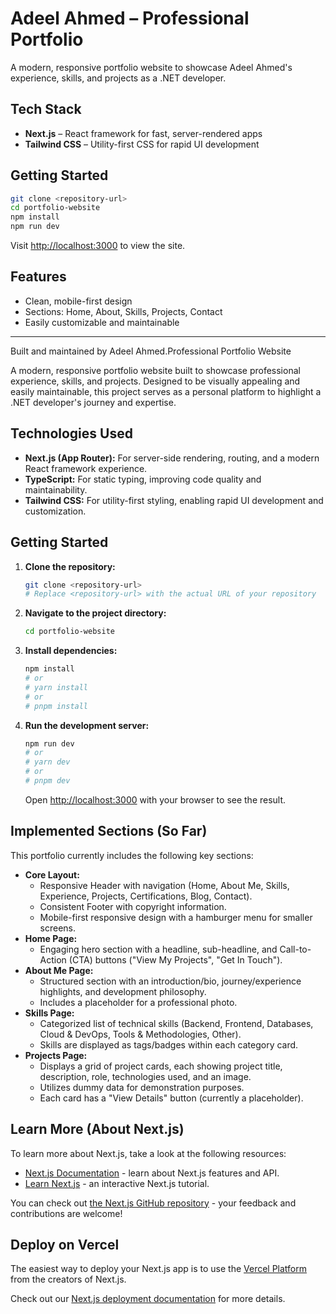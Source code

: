# Adeel Ahmed – Professional Portfolio

A modern, responsive portfolio website to showcase Adeel Ahmed's experience, skills, and projects as a .NET developer.

## Tech Stack

- **Next.js** – React framework for fast, server-rendered apps
- **Tailwind CSS** – Utility-first CSS for rapid UI development

## Getting Started

```bash
git clone <repository-url>
cd portfolio-website
npm install
npm run dev
```

Visit [http://localhost:3000](http://localhost:3000) to view the site.

## Features

- Clean, mobile-first design
- Sections: Home, About, Skills, Projects, Contact
- Easily customizable and maintainable

---

Built and maintained by Adeel Ahmed.Professional Portfolio Website

A modern, responsive portfolio website built to showcase professional experience, skills, and projects. Designed to be visually appealing and easily maintainable, this project serves as a personal platform to highlight a .NET developer's journey and expertise.

## Technologies Used

- **Next.js (App Router):** For server-side rendering, routing, and a modern React framework experience.
- **TypeScript:** For static typing, improving code quality and maintainability.
- **Tailwind CSS:** For utility-first styling, enabling rapid UI development and customization.

## Getting Started

1.  **Clone the repository:**
    ```bash
    git clone <repository-url> 
    # Replace <repository-url> with the actual URL of your repository
    ```
2.  **Navigate to the project directory:**
    ```bash
    cd portfolio-website
    ```
3.  **Install dependencies:**
    ```bash
    npm install
    # or
    # yarn install
    # or
    # pnpm install
    ```
4.  **Run the development server:**
    ```bash
    npm run dev
    # or
    # yarn dev
    # or
    # pnpm dev
    ```
    Open [http://localhost:3000](http://localhost:3000) with your browser to see the result.

## Implemented Sections (So Far)

This portfolio currently includes the following key sections:

- **Core Layout:**
    - Responsive Header with navigation (Home, About Me, Skills, Experience, Projects, Certifications, Blog, Contact).
    - Consistent Footer with copyright information.
    - Mobile-first responsive design with a hamburger menu for smaller screens.
- **Home Page:**
    - Engaging hero section with a headline, sub-headline, and Call-to-Action (CTA) buttons ("View My Projects", "Get In Touch").
- **About Me Page:**
    - Structured section with an introduction/bio, journey/experience highlights, and development philosophy.
    - Includes a placeholder for a professional photo.
- **Skills Page:**
    - Categorized list of technical skills (Backend, Frontend, Databases, Cloud & DevOps, Tools & Methodologies, Other).
    - Skills are displayed as tags/badges within each category card.
- **Projects Page:**
    - Displays a grid of project cards, each showing project title, description, role, technologies used, and an image.
    - Utilizes dummy data for demonstration purposes.
    - Each card has a "View Details" button (currently a placeholder).

## Learn More (About Next.js)

To learn more about Next.js, take a look at the following resources:

- [Next.js Documentation](https://nextjs.org/docs) - learn about Next.js features and API.
- [Learn Next.js](https://nextjs.org/learn) - an interactive Next.js tutorial.

You can check out [the Next.js GitHub repository](https://github.com/vercel/next.js) - your feedback and contributions are welcome!

## Deploy on Vercel

The easiest way to deploy your Next.js app is to use the [Vercel Platform](https://vercel.com/new?utm_medium=default-template&filter=next.js&utm_source=create-next-app&utm_campaign=create-next-app-readme) from the creators of Next.js.

Check out our [Next.js deployment documentation](https://nextjs.org/docs/app/building-your-application/deploying) for more details.
